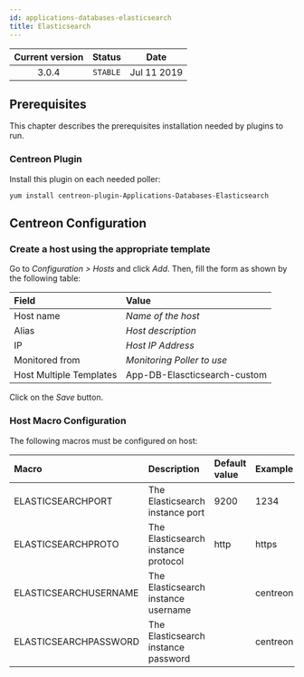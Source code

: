 ```yaml
---
id: applications-databases-elasticsearch
title: Elasticsearch
---
```


| Current version | Status | Date |
| :-: | :-: | :-: |
| 3.0.4 | `STABLE` | Jul 11 2019 |

## Prerequisites

This chapter describes the prerequisites installation needed by plugins to run.

### Centreon Plugin

Install this plugin on each needed poller:

``` shell
yum install centreon-plugin-Applications-Databases-Elasticsearch
```

## Centreon Configuration

### Create a host using the appropriate template

Go to *Configuration \> Hosts* and click *Add*. Then, fill the form as shown by
the following table:

| Field                   | Value                        |
| :---------------------- | :--------------------------- |
| Host name               | *Name of the host*           |
| Alias                   | *Host description*           |
| IP                      | *Host IP Address*            |
| Monitored from          | *Monitoring Poller to use*   |
| Host Multiple Templates | App-DB-Elascticsearch-custom |

Click on the *Save* button.

### Host Macro Configuration

The following macros must be configured on host:

| Macro                 | Description                         | Default value | Example  |
| :-------------------- | :---------------------------------- | :------------ | :------- |
| ELASTICSEARCHPORT     | The Elasticsearch instance port     | 9200          | 1234     |
| ELASTICSEARCHPROTO    | The Elasticsearch instance protocol | http          | https    |
| ELASTICSEARCHUSERNAME | The Elasticsearch instance username |               | centreon |
| ELASTICSEARCHPASSWORD | The Elasticsearch instance password |               | centreon |

